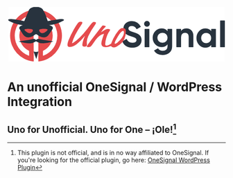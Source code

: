<p align="center">
  <picture>
    <source media="(prefers-color-scheme: dark)" srcset="./dark.png">
    <img alt="UnoSignal Logo'" src="./light.png">
  </picture>
</p>

# An unofficial OneSignal / WordPress Integration

## Uno for Unofficial. Uno for One – ¡Ole![^1]

[^1]:
    This plugin is not official, and is in no way affiliated to OneSignal.
    If you're looking for the official plugin, go here: [OneSignal WordPress Plugin](https://wordpress.org/plugins/onesignal-free-web-push-notifications/)
